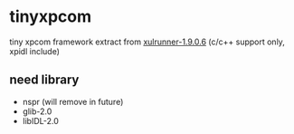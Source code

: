 # tinyxpcom
tiny xpcom framework extract from [xulrunner-1.9.0.6](https://ftp.mozilla.org/pub/xulrunner/releases/1.9.0.6/source/xulrunner-1.9.0.6-source.tar.bz2) (c/c++ support only, xpidl include)

## need library
* nspr (will remove in future)
* glib-2.0
* libIDL-2.0
